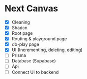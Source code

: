 # Next Canvas

- [x] Cleaning
- [x] Shadcn
- [x] Root page
- [x] Routing & playground page
- [x] db-play page
- [x] UI (Incrementing, deleting, editing)
- [ ] Prisma
- [ ] Database (Supabase)
- [ ] Api
- [ ] Connect UI to backend
